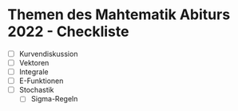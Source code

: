 # Themen des Mahtematik Abiturs 2022 -  Checkliste
- [ ] Kurvendiskussion
- [ ] Vektoren
- [ ] Integrale
- [ ] E-Funktionen
- [ ] Stochastik
	- [ ] Sigma-Regeln
